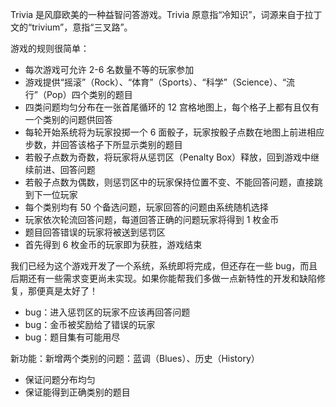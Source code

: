 Trivia 是风靡欧美的一种益智问答游戏。Trivia 原意指“冷知识”，词源来自于拉丁文的“trivium”，意指“三叉路”。

游戏的规则很简单：
- 每次游戏可允许 2-6 名数量不等的玩家参加
- 游戏提供“摇滚”（Rock）、“体育”（Sports）、“科学”（Science）、“流行”（Pop）四个类别的题目
- 四类问题均匀分布在一张首尾循环的 12 宫格地图上，每个格子上都有且仅有一个类别的问题供回答
- 每轮开始系统将为玩家投掷一个 6 面骰子，玩家按骰子点数在地图上前进相应步数，并回答该格子下所显示类别的题目
- 若骰子点数为奇数，将玩家将从惩罚区（Penalty Box）释放，回到游戏中继续前进、回答问题
- 若骰子点数为偶数，则惩罚区中的玩家保持位置不变、不能回答问题，直接跳到下一位玩家
- 每个类别均有 50 个备选问题，玩家回答的问题由系统随机选择
- 玩家依次轮流回答问题，每道回答正确的问题玩家将得到 1 枚金币
- 题目回答错误的玩家将被送到惩罚区
- 首先得到 6 枚金币的玩家即为获胜，游戏结束

我们已经为这个游戏开发了一个系统，系统即将完成，但还存在一些 bug，而且后期还有一些需求变更尚未实现。如果你能帮我们多做一点新特性的开发和缺陷修复，那便真是太好了！

- bug：进入惩罚区的玩家不应该再回答问题
- bug：金币被奖励给了错误的玩家
- bug：题目集有可能用尽

新功能：新增两个类别的问题：蓝调（Blues）、历史（History）

- 保证问题分布均匀
- 保证能得到正确类别的题目